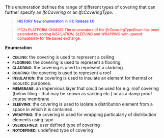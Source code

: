 ﻿This enumeration defines the range of different types of covering that can further specify an _IfcCovering_ or an _IfcCoveringType_.

> <small><font color="#0000FF">HISTORY New enumeration in
      IFC Release 1.0</font></small>

> <small><font color="#FF0000">IFC2x PLATFORM CHANGE  The
      enumerators of the <i>IfcCoveringTypeEnum</i> has been
      extended by adding <i>INSULATION, SLEEVING</i> and
      <i>WRAPPING</i> with upward compatibility for file based
      exchange.</font></small>

**Enumeration**

* <small><b>CEILING</b></small>: the covering is used to represent a ceiling 
* <small><b>FLOORING</b></small>: the covering is used to represent a flooring 
* <small><b>CLADDING</b></small>: the covering is used to represent a cladding 
* <small><b>ROOFING</b></small>: the covering is used to represent a roof 
* <small><b>INSULATION</b></small>: the covering is used to insulate an element for thermal or acoustic purposes. 
* <small><b>MEMBRANE</b></small>: an impervious layer that could be used for e.g. roof covering (below tiling - that may be known as sarking etc.) or as a damp proof course membrane 
* <small><b>SLEEVING</b></small>: the covering is used to isolate a distribution element from a space in which it is contained. 
* <small><b>WRAPPING</b></small>: the covering is used for wrapping particularly of distribution elements using tape. 
* <small><b>USERDEFINED</b></small>: user defined type of covering 
* <small><b>NOTDEFINED</b></small>: undefined type of covering
